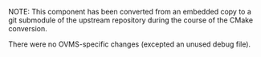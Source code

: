 NOTE: This component has been converted from an embedded copy to a git
submodule of the upstream repository during the course of the CMake conversion.

There were no OVMS-specific changes (excepted an unused debug file).
